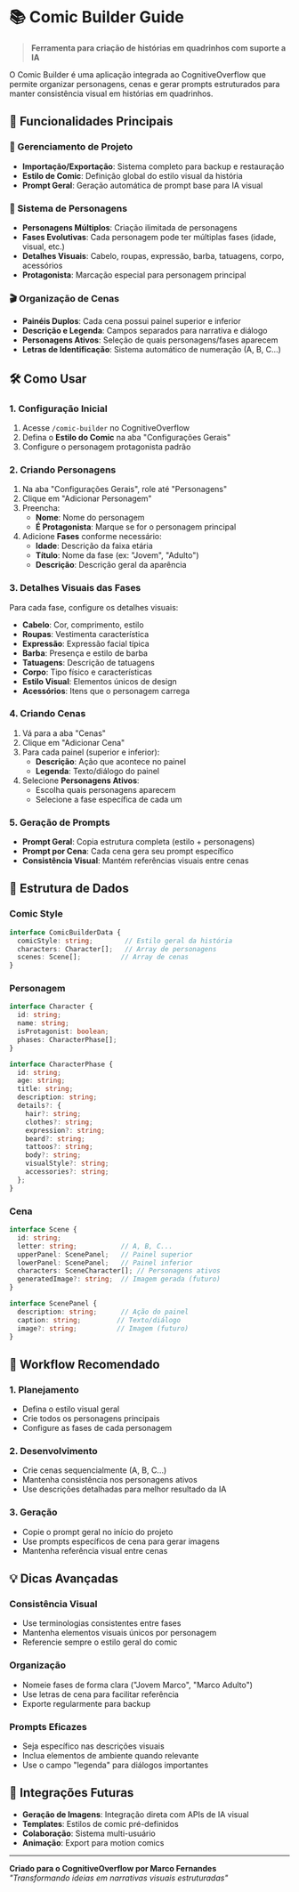 # 📚 Comic Builder Guide

> **Ferramenta para criação de histórias em quadrinhos com suporte a IA**

O Comic Builder é uma aplicação integrada ao CognitiveOverflow que permite organizar personagens, cenas e gerar prompts estruturados para manter consistência visual em histórias em quadrinhos.

## 🎯 Funcionalidades Principais

### 📝 Gerenciamento de Projeto
- **Importação/Exportação**: Sistema completo para backup e restauração
- **Estilo de Comic**: Definição global do estilo visual da história
- **Prompt Geral**: Geração automática de prompt base para IA visual

### 👥 Sistema de Personagens
- **Personagens Múltiplos**: Criação ilimitada de personagens
- **Fases Evolutivas**: Cada personagem pode ter múltiplas fases (idade, visual, etc.)
- **Detalhes Visuais**: Cabelo, roupas, expressão, barba, tatuagens, corpo, acessórios
- **Protagonista**: Marcação especial para personagem principal

### 🎬 Organização de Cenas
- **Painéis Duplos**: Cada cena possui painel superior e inferior
- **Descrição e Legenda**: Campos separados para narrativa e diálogo
- **Personagens Ativos**: Seleção de quais personagens/fases aparecem
- **Letras de Identificação**: Sistema automático de numeração (A, B, C...)

## 🛠 Como Usar

### 1. Configuração Inicial
1. Acesse `/comic-builder` no CognitiveOverflow
2. Defina o **Estilo do Comic** na aba "Configurações Gerais"
3. Configure o personagem protagonista padrão

### 2. Criando Personagens
1. Na aba "Configurações Gerais", role até "Personagens"
2. Clique em "Adicionar Personagem"
3. Preencha:
   - **Nome**: Nome do personagem
   - **É Protagonista**: Marque se for o personagem principal
4. Adicione **Fases** conforme necessário:
   - **Idade**: Descrição da faixa etária
   - **Título**: Nome da fase (ex: "Jovem", "Adulto")
   - **Descrição**: Descrição geral da aparência

### 3. Detalhes Visuais das Fases
Para cada fase, configure os detalhes visuais:
- **Cabelo**: Cor, comprimento, estilo
- **Roupas**: Vestimenta característica
- **Expressão**: Expressão facial típica
- **Barba**: Presença e estilo de barba
- **Tatuagens**: Descrição de tatuagens
- **Corpo**: Tipo físico e características
- **Estilo Visual**: Elementos únicos de design
- **Acessórios**: Itens que o personagem carrega

### 4. Criando Cenas
1. Vá para a aba "Cenas"
2. Clique em "Adicionar Cena"
3. Para cada painel (superior e inferior):
   - **Descrição**: Ação que acontece no painel
   - **Legenda**: Texto/diálogo do painel
4. Selecione **Personagens Ativos**:
   - Escolha quais personagens aparecem
   - Selecione a fase específica de cada um

### 5. Geração de Prompts
- **Prompt Geral**: Copia estrutura completa (estilo + personagens)
- **Prompt por Cena**: Cada cena gera seu prompt específico
- **Consistência Visual**: Mantém referências visuais entre cenas

## 🎨 Estrutura de Dados

### Comic Style
```typescript
interface ComicBuilderData {
  comicStyle: string;        // Estilo geral da história
  characters: Character[];   // Array de personagens
  scenes: Scene[];          // Array de cenas
}
```

### Personagem
```typescript
interface Character {
  id: string;
  name: string;
  isProtagonist: boolean;
  phases: CharacterPhase[];
}

interface CharacterPhase {
  id: string;
  age: string;
  title: string;
  description: string;
  details?: {
    hair?: string;
    clothes?: string;
    expression?: string;
    beard?: string;
    tattoos?: string;
    body?: string;
    visualStyle?: string;
    accessories?: string;
  };
}
```

### Cena
```typescript
interface Scene {
  id: string;
  letter: string;           // A, B, C...
  upperPanel: ScenePanel;   // Painel superior
  lowerPanel: ScenePanel;   // Painel inferior
  characters: SceneCharacter[]; // Personagens ativos
  generatedImage?: string;  // Imagem gerada (futuro)
}

interface ScenePanel {
  description: string;      // Ação do painel
  caption: string;         // Texto/diálogo
  image?: string;          // Imagem (futuro)
}
```

## 🔄 Workflow Recomendado

### 1. Planejamento
- Defina o estilo visual geral
- Crie todos os personagens principais
- Configure as fases de cada personagem

### 2. Desenvolvimento
- Crie cenas sequencialmente (A, B, C...)
- Mantenha consistência nos personagens ativos
- Use descrições detalhadas para melhor resultado da IA

### 3. Geração
- Copie o prompt geral no início do projeto
- Use prompts específicos de cena para gerar imagens
- Mantenha referência visual entre cenas

## 💡 Dicas Avançadas

### Consistência Visual
- Use terminologias consistentes entre fases
- Mantenha elementos visuais únicos por personagem
- Referencie sempre o estilo geral do comic

### Organização
- Nomeie fases de forma clara ("Jovem Marco", "Marco Adulto")
- Use letras de cena para facilitar referência
- Exporte regularmente para backup

### Prompts Eficazes
- Seja específico nas descrições visuais
- Inclua elementos de ambiente quando relevante
- Use o campo "legenda" para diálogos importantes

## 🎯 Integrações Futuras

- **Geração de Imagens**: Integração direta com APIs de IA visual
- **Templates**: Estilos de comic pré-definidos
- **Colaboração**: Sistema multi-usuário
- **Animação**: Export para motion comics

---

**Criado para o CognitiveOverflow por Marco Fernandes**  
*"Transformando ideias em narrativas visuais estruturadas"* 
